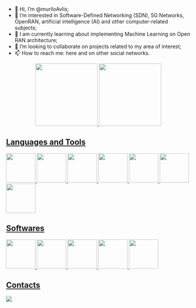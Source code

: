 - 👋 Hi, I’m @muriloAvlis;
- 👀 I’m interested in Software-Defined Networking (SDN), 5G Networks, OpenRAN, artificial intelligence (AI) and other computer-related subjects;
- 🌱 I am currently learning about implementing Machine Learning on Open RAN architecture;
- 💞️ I’m looking to collaborate on projects related to my area of interest;
- 📫 How to reach me: here and on other social networks.

<!---
muriloAvlis/muriloAvlis is a ✨ special ✨ repository because its `README.md` (this file) appears on your GitHub profile.
You can click the Preview link to take a look at your changes.
--->

<div style="text-align: center;">
<a href="https://github.com/muriloAvlis">
<img height="170em" src="https://github-readme-stats.vercel.app/api?username=muriloAvlis&show_icons=true&theme=dracula&include_all_commits=true&count_private=true"/>
<img height="170em" src="https://github-readme-stats.vercel.app/api/top-langs/?username=muriloAvlis&layout=compact&langs_count=7&theme=dracula"/>
</div>

## Languages and Tools 

<div>                            
          <img src="https://cdn.jsdelivr.net/gh/devicons/devicon/icons/python/python-original-wordmark.svg" width="80px"/>
          <img src="https://cdn.jsdelivr.net/gh/devicons/devicon/icons/php/php-original.svg" width="80px"/>
          <img src="https://cdn.jsdelivr.net/gh/devicons/devicon/icons/bash/bash-original.svg" width="80px"/>
          <img src="https://cdn.jsdelivr.net/gh/devicons/devicon/icons/latex/latex-original.svg" width="80px"/>
          <img src="https://cdn.jsdelivr.net/gh/devicons/devicon/icons/codeigniter/codeigniter-plain-wordmark.svg" width="80px"/>
          <img src="https://cdn.jsdelivr.net/gh/devicons/devicon/icons/atom/atom-original.svg" width="80px"/> 
          <img src="https://cdn.jsdelivr.net/gh/devicons/devicon/icons/git/git-original.svg" width="80px"/> 
</div> 

## Softwares
          
<div>
          <img src="https://cdn.jsdelivr.net/gh/devicons/devicon/icons/linux/linux-original.svg" width="80px"/>
          <img src="https://cdn.jsdelivr.net/gh/devicons/devicon/icons/kubernetes/kubernetes-plain-wordmark.svg" width="80px"/>  
          <img src="https://cdn.jsdelivr.net/gh/devicons/devicon/icons/docker/docker-original-wordmark.svg" width="80px" />
          <img src="https://cdn.jsdelivr.net/gh/devicons/devicon/icons/mysql/mysql-original-wordmark.svg" width="80px"/>
          <img src="https://cdn.jsdelivr.net/gh/devicons/devicon/icons/filezilla/filezilla-plain.svg" width="80px"/>
</div>
                    
## Contacts

<div>
<a href="https://www.linkedin.com/in/murilo-silva-713285224/" target="_blank"><img src="https://img.shields.io/badge/-LinkedIn-%230077B5?style=for-the-badge&logo=linkedin&logoColor=white" target="_blank"></a>   
</div>
